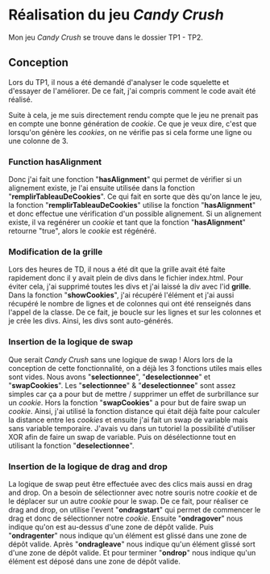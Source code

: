 # Réalisation du jeu *Candy Crush*

Mon jeu *Candy Crush* se trouve dans le dossier TP1 - TP2.

## Conception

Lors du TP1, il nous a été demandé d'analyser le code squelette et d'essayer de l'améliorer. De ce fait, j'ai compris comment le code avait été réalisé.

Suite à cela, je me suis directement rendu compte que le jeu ne prenait pas en compte une bonne génération de *cookie*. Ce que je veux dire, c'est que lorsqu'on génère les *cookies*, on ne vérifie pas si cela forme une ligne ou une colonne de 3.

### Function hasAlignment

Donc j'ai fait une fonction "**hasAlignment**" qui permet de vérifier si un alignement existe, je l'ai ensuite utilisée dans la fonction "**remplirTableauDeCookies**". Ce qui fait en sorte que dès qu'on lance le jeu, la fonction "**remplirTableauDeCookies**" utilise la fonction "**hasAlignment**" et donc effectue une vérification d'un possible alignement. Si un alignement existe, il va regénérer un *cookie* et tant que la fonction "**hasAlignment**" retourne "true", alors le *cookie* est régénéré.

### Modification de la grille

Lors des heures de TD, il nous a été dit que la grille avait été faite rapidement donc il y avait plein de divs dans le fichier index.html. Pour éviter cela, j'ai supprimé toutes les divs et j'ai laissé la div avec l'id **grille**. Dans la fonction "**showCookies**", j'ai récupéré l'élément et j'ai aussi récupéré le nombre de lignes et de colonnes qui ont été renseignés dans l'appel de la classe. De ce fait, je boucle sur les lignes et sur les colonnes et je crée les divs. Ainsi, les divs sont auto-générés.

### Insertion de la logique de swap

Que serait *Candy Crush* sans une logique de swap ! Alors lors de la conception de cette fonctionnalité, on a déjà les 3 fonctions utiles mais elles sont vides. Nous avons "**selectionnee**", "**deselectionnee**" et "**swapCookies**". Les "**selectionnee**" & "**deselectionnee**" sont assez simples car ça a pour but de mettre / supprimer un effet de surbrillance sur un *cookie*. Hors la fonction "**swapCookies**" a pour but de faire swap un *cookie*. Ainsi, j'ai utilisé la fonction distance qui était déjà faite pour calculer la distance entre les *cookies* et ensuite j'ai fait un swap de variable mais sans variable temporaire. J'avais vu dans un tutoriel la possibilité d'utiliser XOR afin de faire un swap de variable. Puis on désélectionne tout en utilisant la fonction "**deselectionnee**".

### Insertion de la logique de drag and drop

La logique de swap peut être effectuée avec des clics mais aussi en drag and drop. On a besoin de sélectionner avec notre souris notre *cookie* et de le déplacer sur un autre *cookie* pour le swap. De ce fait, pour réaliser ce drag and drop, on utilise l'event "**ondragstart**" qui permet de commencer le drag et donc de sélectionner notre *cookie*. Ensuite "**ondragover**" nous indique qu'on est au-dessus d'une zone de dépôt valide. Puis "**ondragenter**" nous indique qu'un élément est glissé dans une zone de dépôt valide. Après "**ondragleave**" nous indique qu'un élément glissé sort d'une zone de dépôt valide. Et pour terminer "**ondrop**" nous indique qu'un élément est déposé dans une zone de dépôt valide.

